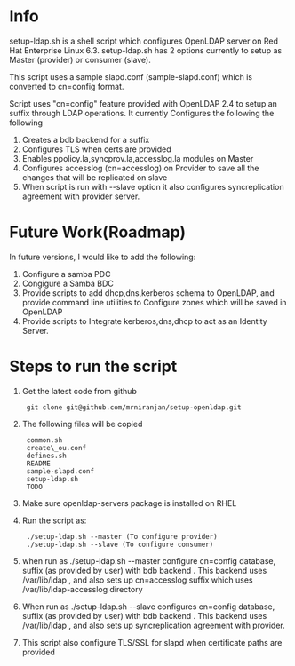 Info 
====
setup-ldap.sh is a shell script which configures OpenLDAP server on Red Hat Enterprise Linux 6.3. 
setup-ldap.sh has 2 options currently to setup as Master (provider) or consumer (slave). 

This script uses a sample slapd.conf (sample-slapd.conf) which is converted to cn=config format. 

Script uses "cn=config" feature provided with OpenLDAP 2.4 to setup an suffix through LDAP operations. It currently 
Configures the following the following

1. Creates a bdb backend for a suffix
2. Configures TLS when certs are provided
3. Enables ppolicy.la,syncprov.la,accesslog.la modules on Master
4. Configures accesslog (cn=accesslog) on Provider to save all the changes that will be replicated on slave
5. When script is run with --slave option it also configures syncreplication agreement with provider server. 


Future Work(Roadmap)
====================
In future versions, I would like to add the following:

1. Configure a samba PDC 
2. Congigure a Samba BDC 
3. Provide scripts to add dhcp,dns,kerberos schema to OpenLDAP, and provide command line utilities to Configure zones which will be saved in 
OpenLDAP 
4. Provide scripts to Integrate kerberos,dns,dhcp to act as an Identity Server. 

Steps to run the script 
========================
1. Get the latest code from github

		git clone git@github.com/mrniranjan/setup-openldap.git

2. The following files will be copied 

		common.sh  
		create\_ou.conf  
		defines.sh  
		README  
		sample-slapd.conf  
		setup-ldap.sh  
		TODO

3. Make sure openldap-servers package is installed on RHEL

4. Run the script as:

		./setup-ldap.sh --master (To configure provider)
		./setup-ldap.sh --slave (To configure consumer)

5. when run as ./setup-ldap.sh --master configure cn=config database, suffix (as provided by user) with bdb backend . This backend uses /var/lib/ldap , and also sets up cn=accesslog suffix which uses /var/lib/ldap-accesslog directory 

6. When run as ./setup-ldap.sh --slave configures cn=config database, suffix (as provided by user) with bdb backend . This backend uses /var/lib/ldap , and also sets up syncreplication agreement with provider. 

7. This script also configure TLS/SSL for slapd when certificate paths are provided
